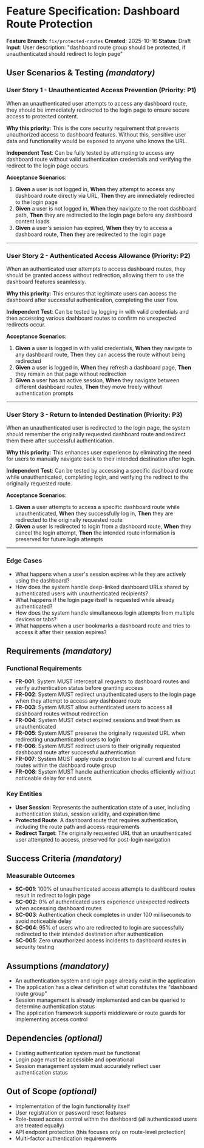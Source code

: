 # Feature Specification: Dashboard Route Protection

**Feature Branch**: `fix/protected-routes`
**Created**: 2025-10-16
**Status**: Draft
**Input**: User description: "dashboard route group should be protected, if unauthenticated should redirect to login page"

## User Scenarios & Testing _(mandatory)_

### User Story 1 - Unauthenticated Access Prevention (Priority: P1)

When an unauthenticated user attempts to access any dashboard route, they should be immediately redirected to the login page to ensure secure access to protected content.

**Why this priority**: This is the core security requirement that prevents unauthorized access to dashboard features. Without this, sensitive user data and functionality would be exposed to anyone who knows the URL.

**Independent Test**: Can be fully tested by attempting to access any dashboard route without valid authentication credentials and verifying the redirect to the login page occurs.

**Acceptance Scenarios**:

1. **Given** a user is not logged in, **When** they attempt to access any dashboard route directly via URL, **Then** they are immediately redirected to the login page
2. **Given** a user is not logged in, **When** they navigate to the root dashboard path, **Then** they are redirected to the login page before any dashboard content loads
3. **Given** a user's session has expired, **When** they try to access a dashboard route, **Then** they are redirected to the login page

---

### User Story 2 - Authenticated Access Allowance (Priority: P2)

When an authenticated user attempts to access dashboard routes, they should be granted access without redirection, allowing them to use the dashboard features seamlessly.

**Why this priority**: This ensures that legitimate users can access the dashboard after successful authentication, completing the user flow.

**Independent Test**: Can be tested by logging in with valid credentials and then accessing various dashboard routes to confirm no unexpected redirects occur.

**Acceptance Scenarios**:

1. **Given** a user is logged in with valid credentials, **When** they navigate to any dashboard route, **Then** they can access the route without being redirected
2. **Given** a user is logged in, **When** they refresh a dashboard page, **Then** they remain on that page without redirection
3. **Given** a user has an active session, **When** they navigate between different dashboard routes, **Then** they move freely without authentication prompts

---

### User Story 3 - Return to Intended Destination (Priority: P3)

When an unauthenticated user is redirected to the login page, the system should remember the originally requested dashboard route and redirect them there after successful authentication.

**Why this priority**: This enhances user experience by eliminating the need for users to manually navigate back to their intended destination after login.

**Independent Test**: Can be tested by accessing a specific dashboard route while unauthenticated, completing login, and verifying the redirect to the originally requested route.

**Acceptance Scenarios**:

1. **Given** a user attempts to access a specific dashboard route while unauthenticated, **When** they successfully log in, **Then** they are redirected to the originally requested route
2. **Given** a user is redirected to login from a dashboard route, **When** they cancel the login attempt, **Then** the intended route information is preserved for future login attempts

---

### Edge Cases

- What happens when a user's session expires while they are actively using the dashboard?
- How does the system handle deep-linked dashboard URLs shared by authenticated users with unauthenticated recipients?
- What happens if the login page itself is requested while already authenticated?
- How does the system handle simultaneous login attempts from multiple devices or tabs?
- What happens when a user bookmarks a dashboard route and tries to access it after their session expires?

## Requirements _(mandatory)_

### Functional Requirements

- **FR-001**: System MUST intercept all requests to dashboard routes and verify authentication status before granting access
- **FR-002**: System MUST redirect unauthenticated users to the login page when they attempt to access any dashboard route
- **FR-003**: System MUST allow authenticated users to access all dashboard routes without redirection
- **FR-004**: System MUST detect expired sessions and treat them as unauthenticated
- **FR-005**: System MUST preserve the originally requested URL when redirecting unauthenticated users to login
- **FR-006**: System MUST redirect users to their originally requested dashboard route after successful authentication
- **FR-007**: System MUST apply route protection to all current and future routes within the dashboard route group
- **FR-008**: System MUST handle authentication checks efficiently without noticeable delay for end users

### Key Entities

- **User Session**: Represents the authentication state of a user, including authentication status, session validity, and expiration time
- **Protected Route**: A dashboard route that requires authentication, including the route path and access requirements
- **Redirect Target**: The originally requested URL that an unauthenticated user attempted to access, preserved for post-login navigation

## Success Criteria _(mandatory)_

### Measurable Outcomes

- **SC-001**: 100% of unauthenticated access attempts to dashboard routes result in redirect to login page
- **SC-002**: 0% of authenticated users experience unexpected redirects when accessing dashboard routes
- **SC-003**: Authentication check completes in under 100 milliseconds to avoid noticeable delay
- **SC-004**: 95% of users who are redirected to login are successfully redirected to their intended destination after authentication
- **SC-005**: Zero unauthorized access incidents to dashboard routes in security testing

## Assumptions _(mandatory)_

- An authentication system and login page already exist in the application
- The application has a clear definition of what constitutes the "dashboard route group"
- Session management is already implemented and can be queried to determine authentication status
- The application framework supports middleware or route guards for implementing access control

## Dependencies _(optional)_

- Existing authentication system must be functional
- Login page must be accessible and operational
- Session management system must accurately reflect user authentication status

## Out of Scope _(optional)_

- Implementation of the login functionality itself
- User registration or password reset features
- Role-based access control within the dashboard (all authenticated users are treated equally)
- API endpoint protection (this focuses only on route-level protection)
- Multi-factor authentication requirements

